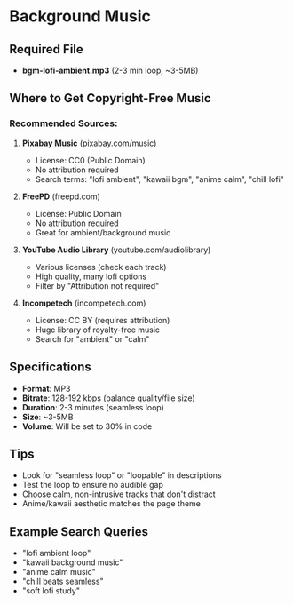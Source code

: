 # Background Music

## Required File

- **bgm-lofi-ambient.mp3** (2-3 min loop, ~3-5MB)

## Where to Get Copyright-Free Music

### Recommended Sources:

1. **Pixabay Music** (pixabay.com/music)
   - License: CC0 (Public Domain)
   - No attribution required
   - Search terms: "lofi ambient", "kawaii bgm", "anime calm", "chill lofi"

2. **FreePD** (freepd.com)
   - License: Public Domain
   - No attribution required
   - Great for ambient/background music

3. **YouTube Audio Library** (youtube.com/audiolibrary)
   - Various licenses (check each track)
   - High quality, many lofi options
   - Filter by "Attribution not required"

4. **Incompetech** (incompetech.com)
   - License: CC BY (requires attribution)
   - Huge library of royalty-free music
   - Search for "ambient" or "calm"

## Specifications

- **Format**: MP3
- **Bitrate**: 128-192 kbps (balance quality/file size)
- **Duration**: 2-3 minutes (seamless loop)
- **Size**: ~3-5MB
- **Volume**: Will be set to 30% in code

## Tips

- Look for "seamless loop" or "loopable" in descriptions
- Test the loop to ensure no audible gap
- Choose calm, non-intrusive tracks that don't distract
- Anime/kawaii aesthetic matches the page theme

## Example Search Queries

- "lofi ambient loop"
- "kawaii background music"
- "anime calm music"
- "chill beats seamless"
- "soft lofi study"
